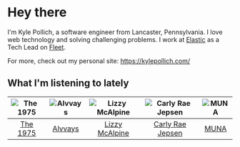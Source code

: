 # Hey there


I'm Kyle Pollich, a software engineer from Lancaster, Pennsylvania. I love web technology and solving challenging problems.
I work at [Elastic](https://www.elastic.co/) as a Tech Lead on [Fleet](https://www.elastic.co/guide/en/fleet/current/fleet-overview.html).

For more, check out my personal site: https://kylepollich.com/

## What I'm listening to lately

<!-- begin artists -->
  |![The 1975](https://i.scdn.co/image/ab6761610000f17889348336354096fd4e36ca73)|![Alvvays](https://i.scdn.co/image/ab6761610000f178a24052fe3c780cb8ca6e69c6)|![Lizzy McAlpine](https://i.scdn.co/image/ab6761610000f178b10e2b618880f429a3967185)|![Carly Rae Jepsen](https://i.scdn.co/image/ab6761610000f178358577f183465ae7698a53a7)|![MUNA](https://i.scdn.co/image/ab6761610000f178eff80f0e9a1932555d15cd74)|
  |:---:|:---:|:---:|:---:|:---:|
  |[The 1975](https://open.spotify.com/artist/3mIj9lX2MWuHmhNCA7LSCW)|[Alvvays](https://open.spotify.com/artist/3kzwYV3OCB010YfXMF0Avt)|[Lizzy McAlpine](https://open.spotify.com/artist/1GmsPCcpKgF9OhlNXjOsbS)|[Carly Rae Jepsen](https://open.spotify.com/artist/6sFIWsNpZYqfjUpaCgueju)|[MUNA](https://open.spotify.com/artist/6xdRb2GypJ7DqnWAI2mHGn)|
<!-- end artists -->
